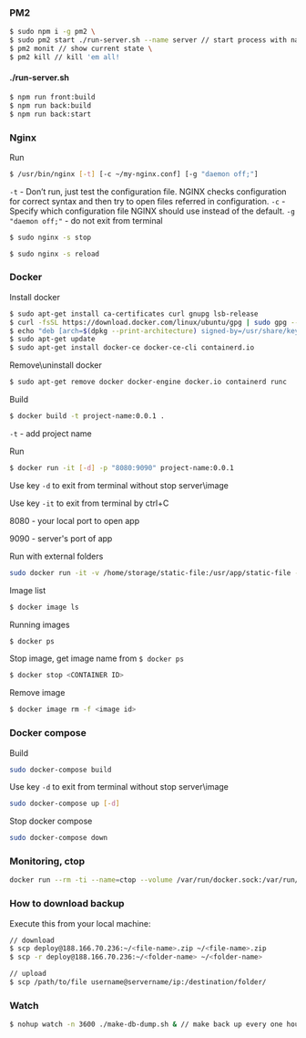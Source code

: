 ### PM2
```bash
$ sudo npm i -g pm2 \
$ sudo pm2 start ./run-server.sh --name server // start process with name 'server' \
$ pm2 monit // show current state \
$ pm2 kill // kill 'em all!
```


#### ./run-server.sh
```bash
$ npm run front:build
$ npm run back:build
$ npm run back:start
```


### Nginx

Run
```bash
$ /usr/bin/nginx [-t] [-c ~/my-nginx.conf] [-g "daemon off;"]
```

`-t` - Don’t run, just test the configuration file. NGINX checks configuration for correct syntax and then try to open files referred in configuration.
`-c` - Specify which configuration file NGINX should use instead of the default.
`-g "daemon off;"` - do not exit from terminal

```bash
$ sudo nginx -s stop
```

```bash
$ sudo nginx -s reload
```

### Docker

Install docker
```bash
$ sudo apt-get install ca-certificates curl gnupg lsb-release
$ curl -fsSL https://download.docker.com/linux/ubuntu/gpg | sudo gpg --dearmor -o /usr/share/keyrings/docker-archive-keyring.gpg
$ echo "deb [arch=$(dpkg --print-architecture) signed-by=/usr/share/keyrings/docker-archive-keyring.gpg] https://download.docker.com/linux/ubuntu $(lsb_release -cs) stable" | sudo tee /etc/apt/sources.list.d/docker.list > /dev/null
$ sudo apt-get update
$ sudo apt-get install docker-ce docker-ce-cli containerd.io
```

Remove\uninstall docker
```bash
$ sudo apt-get remove docker docker-engine docker.io containerd runc
```

Build
```bash
$ docker build -t project-name:0.0.1 .
```
`-t` - add project name

Run
```bash
$ docker run -it [-d] -p "8080:9090" project-name:0.0.1
```
Use key `-d` to exit from terminal without stop server\image

Use key `-it` to exit from terminal by ctrl+C

8080 - your local port to open app

9090 - server's port of app

Run with external folders
```bash
sudo docker run -it -v /home/storage/static-file:/usr/app/static-file -v /home/storage/db:/usr/app/db -p "8080:9191" project-name:0.0.1
```

Image list
```bash
$ docker image ls
```

Running images
```bash
$ docker ps
```

Stop image, get image name from `$ docker ps`
```bash
$ docker stop <CONTAINER ID>
```

Remove image
```bash
$ docker image rm -f <image id>
```

### Docker compose
Build
```bash
sudo docker-compose build
```

Use key `-d` to exit from terminal without stop server\image
```bash
sudo docker-compose up [-d]
```

Stop docker compose
```bash
sudo docker-compose down
```

### Monitoring, ctop

```bash
docker run --rm -ti --name=ctop --volume /var/run/docker.sock:/var/run/docker.sock:ro quay.io/vektorlab/ctop:latest -a
```

### How to download backup

Execute this from your local machine:

```bash
// download
$ scp deploy@188.166.70.236:~/<file-name>.zip ~/<file-name>.zip
$ scp -r deploy@188.166.70.236:~/<folder-name> ~/<folder-name>

// upload
$ scp /path/to/file username@servername/ip:/destination/folder/
```

### Watch

```bash
$ nohup watch -n 3600 ./make-db-dump.sh & // make back up every one hour
```
